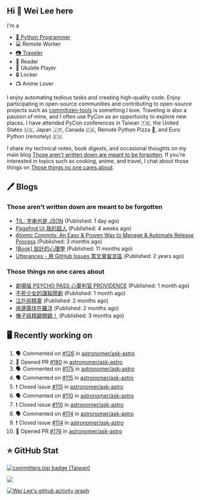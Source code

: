 ## Hi 👋 Wei Lee here

I'm a

* [🐍 Python Programmer](https://pycon-note.wei-lee.me/)
* 💻 Remote Worker
* [📷 Traveler](https://travlog.wei-lee.me/)
* 📖 Reader
* 🎵 Ukulele Player
* 🔒 Locker
* 📺 Anime Lover

I enjoy automating tedious tasks and creating high-quality code. Enjoy participating in open-source communities and contributing to open-source projects such as [commitizen-tools](https://github.com/commitizen-tools) is something I love. Traveling is also a passion of mine, and I often use PyCon as an opportunity to explore new places. I have attended PyCon conferences in Taiwan 🇹🇼, the United States 🇺🇸, Japan 🇯🇵, Canada 🇨🇦, Remote Python Pizza 🍕, and Euro Python (remotely) 🇪🇺.

I share my technical notes, book digests, and occasional thoughts on my main blog [Those aren't written down are meant to be forgotten](https://blog.wei-lee.me/). If you're interested in topics such as cooking, anime, and travel, I chat about those things on [Those things no one cares about](https://travlog.wei-lee.me/).

## 🖊️ Blogs

### Those aren't written down are meant to be forgotten

* [TIL: 字串也是 JSON](https://blog.wei-lee.me/posts/tech/2023/11/til-string-is-a-kind-of-json) (Published: 1 day ago)
* [Pagefind UI 我的超人](https://blog.wei-lee.me/posts/tech/2023/11/pagefind-ui) (Published: 4 weeks ago)
* [Atomic Commits: An Easy &amp; Proven Way to Manage &amp; Automate Release Process](https://blog.wei-lee.me/posts/tech/2023/08/atomic-commits-coscup-2023) (Published: 3 months ago)
* [[Book] 設計的心理學](https://blog.wei-lee.me/posts/book/2023/01/the-design-of-everyday-things) (Published: 11 months ago)
* [Utterances - 用 GitHub Issues 當文章留言區](https://blog.wei-lee.me/posts/tech/2022/02/use-github-issues-as-comment-system) (Published: 2 years ago)

### Those things no one cares about

* [劇場版 PSYCHO PASS 心靈判官 PROVIDENCE](https://travlog.wei-lee.me/posts/review/2023/10/psycho-pass-providence) (Published: 1 month ago)
* [不死少女的謀殺鬧劇](https://travlog.wei-lee.me/posts/review/2023/10/undead-girl-murder-farce) (Published: 1 month ago)
* [江戶前精靈](https://travlog.wei-lee.me/posts/review/2023/09/edomae-erufu) (Published: 2 months ago)
* [岸邊露伴在羅浮](https://travlog.wei-lee.me/posts/review/2023/09/rohan-at-the-louvre) (Published: 2 months ago)
* [撫子妖精鍋開鍋！](https://travlog.wei-lee.me/posts/cook/2023/08/season-nadeshiko-pot) (Published: 3 months ago)

## 🖥️ Recently working on

1. 🗣 Commented on [#126](https://github.com/astronomer/ask-astro/issues/126) in [astronomer/ask-astro](https://github.com/astronomer/ask-astro)
2. 💪 Opened PR [#180](https://github.com/astronomer/ask-astro/pull/180) in [astronomer/ask-astro](https://github.com/astronomer/ask-astro)
3. 🗣 Commented on [#175](https://github.com/astronomer/ask-astro/issues/175) in [astronomer/ask-astro](https://github.com/astronomer/ask-astro)
4. 🗣 Commented on [#115](https://github.com/astronomer/ask-astro/issues/115) in [astronomer/ask-astro](https://github.com/astronomer/ask-astro)
5. ❗️ Closed issue [#115](https://github.com/astronomer/ask-astro/issues/115) in [astronomer/ask-astro](https://github.com/astronomer/ask-astro)
6. 🗣 Commented on [#110](https://github.com/astronomer/ask-astro/issues/110) in [astronomer/ask-astro](https://github.com/astronomer/ask-astro)
7. ❗️ Closed issue [#110](https://github.com/astronomer/ask-astro/issues/110) in [astronomer/ask-astro](https://github.com/astronomer/ask-astro)
8. 🗣 Commented on [#114](https://github.com/astronomer/ask-astro/issues/114) in [astronomer/ask-astro](https://github.com/astronomer/ask-astro)
9. ❗️ Closed issue [#114](https://github.com/astronomer/ask-astro/issues/114) in [astronomer/ask-astro](https://github.com/astronomer/ask-astro)
10. 💪 Opened PR [#176](https://github.com/astronomer/ask-astro/pull/176) in [astronomer/ask-astro](https://github.com/astronomer/ask-astro)


## ⭐ GitHub Stat

[![committers.top badge (Taiwan)](https://user-badge.committers.top/taiwan_public/Lee-W.svg)](https://user-badge.committers.top/taiwan_public/Lee-W)

[![](https://github-readme-stats.vercel.app/api?username=Lee-W&show_icons=true&hide_title=true&cache_seconds=86400)](https://github.com/anuraghazra/github-readme-stats)

[![Wei Lee's github activity graph](https://github-readme-activity-graph.vercel.app/graph?username=Lee-W&theme=dracula)](https://github.com/ashutosh00710/github-readme-activity-graph)
